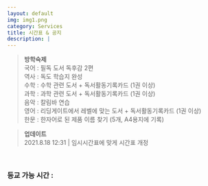 ```yaml
---
layout: default
img: img1.png
category: Services
title: 시간표 & 공지
description: |
---
```


  > **방학숙제**      
  > 국어 : 필독 도서 독후감 2편     
  > 역사 : 독도 학습지 완성     
  > 수학 : 수학 관련 도서 + 독서활동기록카드 (1권 이상)     
  > 과학 : 과학 관련 도서 + 독서활동기록카드 (1권 이상)     
  > 음악 : 칼림바 연습      
  > 영어 : 리딩게이트에서 레벨에 맞는 도서 + 독서활동기록카드 (1권 이상)      
  > 한문 : 한자어로 된 제품 이름 찾기 (5개, A4용지에 기록)      

  > **업데이트**      
  > 2021.8.18 12:31 | 임시시간표에 맞게 시간표 개정     

<html>
  <br>
  <h3 id="time_go_school">등교 가능 시간 : </h3>
  
  <script>
    function Cal(v){
      return "08:" + (v * 5 + 30);
    }
    function TimeGoSchool(){
        const monday = 3;

        var date = new Date();

        var T = start_time;

        var DATA = document.getElementById("time_go_school");

        var str = "등교 가능 시간 ";

        var day = date.getDay();


        if(date.getHours() >= 12){
          day = (day + 1) % 7;
        }
        
        var week = ["월", "화", "수", "목", "금"];

        if(day != 0 && day != 6){
          str += "(" + week[day - 1] + ")\n\n";
          var time = (5 + monday - day) % 5;
          var time2 = (time + 2) % 5;
          str += " - "+ Cal(time)+" ~ " + Cal(time+1) + " (정)\n" + " - "+ Cal(time2)+" ~ " + Cal(time2+1) + " (부)";
        }
        else{
          str = "";
        }
        DATA.innerText = str;
    }
    TimeGoSchool();
  </script>
</html>